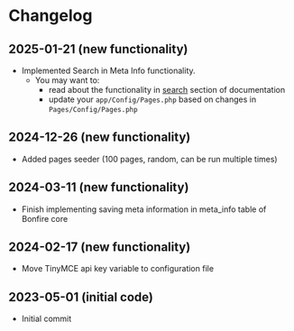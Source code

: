 # Changelog

## 2025-01-21 (new functionality)

- Implemented Search in Meta Info functionality.
  - You may want to:
    - read about the functionality in
      [search](https://lonnieezell.github.io/Bonfire2/building_admin_modules/search/)
      section of documentation
    - update your `app/Config/Pages.php` based on changes in
      `Pages/Config/Pages.php`

## 2024-12-26 (new functionality)

- Added pages seeder (100 pages, random, can be run multiple times)

## 2024-03-11 (new functionality)

- Finish implementing saving meta information in meta_info table of Bonfire core

## 2024-02-17 (new functionality)

- Move TinyMCE api key variable to configuration file

## 2023-05-01 (initial code)

- Initial commit
